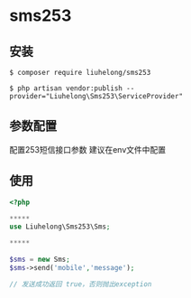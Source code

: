 # sms253

## 安装

```
$ composer require liuhelong/sms253

$ php artisan vendor:publish --provider="Liuhelong\Sms253\ServiceProvider"
```
## 参数配置

配置253短信接口参数 建议在env文件中配置

## 使用
```php
<?php

*****
use Liuhelong\Sms253\Sms;

*****

$sms = new Sms;
$sms->send('mobile','message');

// 发送成功返回 true，否则抛出exception
